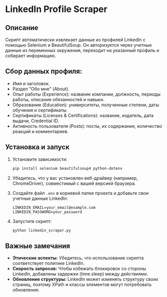 # LinkedIn Profile Scraper

## Описание
Скрипт автоматически извлекает данные из профилей LinkedIn с помощью Selenium и BeautifulSoup. Он авторизуется через учетные данные из переменных окружения, переходит на указанный профиль и собирает информацию.

## Сбор данных профиля:
   - Имя и заголовок.
   - Раздел "Обо мне" (About).
   - Опыт работы (Experience): название компании, должность, периоды работы, описание обязанностей и навыки.
   - Образование (Education): университеты, полученные степени, даты обучения и сертификаты.
   - Сертификаты (Licenses & Certifications): название, издатель, дата выдачи, Credential ID.
   - Активность пользователя (Posts): посты, их содержание, количество реакций и комментариев.

## Установка и запуск
1. Установите зависимости:
   ```bash
   pip install selenium beautifulsoup4 python-dotenv
   ```

2. Убедитесь, что у вас установлен веб-драйвер (например, ChromeDriver), совместимый с вашей версией браузера.

3. Создайте файл `.env` в корневой папке проекта и добавьте свои учетные данные LinkedIn:
   ```env
   LINKEDIN_EMAIL=your_email@example.com
   LINKEDIN_PASSWORD=your_password
   ```

4. Запустите скрипт:
   ```bash
   python linkedin_scraper.py
   ```

## Важные замечания
- **Этические аспекты:** Убедитесь, что использование скрипта соответствует политике LinkedIn.
- **Скорость запросов:** Чтобы избежать блокировок со стороны LinkedIn, добавлены задержки (time.sleep) между действиями.
- **Обновление структуры:** LinkedIn может изменять структуру своих страниц, поэтому XPath и классы элементов могут потребовать обновления.
